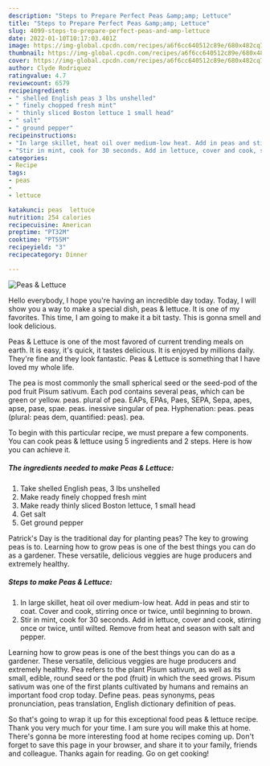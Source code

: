 ```yaml
---
description: "Steps to Prepare Perfect Peas &amp;amp; Lettuce"
title: "Steps to Prepare Perfect Peas &amp;amp; Lettuce"
slug: 4099-steps-to-prepare-perfect-peas-and-amp-lettuce
date: 2022-01-10T10:17:03.401Z
image: https://img-global.cpcdn.com/recipes/a6f6cc640512c89e/680x482cq70/peas-lettuce-recipe-main-photo.jpg
thumbnail: https://img-global.cpcdn.com/recipes/a6f6cc640512c89e/680x482cq70/peas-lettuce-recipe-main-photo.jpg
cover: https://img-global.cpcdn.com/recipes/a6f6cc640512c89e/680x482cq70/peas-lettuce-recipe-main-photo.jpg
author: Clyde Rodriquez
ratingvalue: 4.7
reviewcount: 6579
recipeingredient:
- " shelled English peas 3 lbs unshelled"
- " finely chopped fresh mint"
- " thinly sliced Boston lettuce 1 small head"
- " salt"
- " ground pepper"
recipeinstructions:
- "In large skillet, heat oil over medium-low heat. Add in peas and stir to coat. Cover and cook, stirring once or twice, until beginning to brown."
- "Stir in mint, cook for 30 seconds. Add in lettuce, cover and cook, stirring once or twice, until wilted. Remove from heat and season with salt and pepper."
categories:
- Recipe
tags:
- peas
- 
- lettuce

katakunci: peas  lettuce 
nutrition: 254 calories
recipecuisine: American
preptime: "PT32M"
cooktime: "PT55M"
recipeyield: "3"
recipecategory: Dinner

---
```



![Peas &amp; Lettuce](https://img-global.cpcdn.com/recipes/a6f6cc640512c89e/680x482cq70/peas-lettuce-recipe-main-photo.jpg)

Hello everybody, I hope you're having an incredible day today. Today, I will show you a way to make a special dish, peas &amp; lettuce. It is one of my favorites. This time, I am going to make it a bit tasty. This is gonna smell and look delicious.

Peas &amp; Lettuce is one of the most favored of current trending meals on earth. It is easy, it's quick, it tastes delicious. It is enjoyed by millions daily. They're fine and they look fantastic. Peas &amp; Lettuce is something that I have loved my whole life.

The pea is most commonly the small spherical seed or the seed-pod of the pod fruit Pisum sativum. Each pod contains several peas, which can be green or yellow. peas. plural of pea. EAPs, EPAs, Paes, SEPA, Sepa, apes, apse, pase, spae. peas. inessive singular of pea. Hyphenation: peas. peas (plural: peas dem, quantified: peas). pea.


To begin with this particular recipe, we must prepare a few components. You can cook peas &amp; lettuce using 5 ingredients and 2 steps. Here is how you can achieve it.

<!--inarticleads1-->

##### The ingredients needed to make Peas &amp; Lettuce:

1. Take  shelled English peas, 3 lbs unshelled
1. Make ready  finely chopped fresh mint
1. Make ready  thinly sliced Boston lettuce, 1 small head
1. Get  salt
1. Get  ground pepper


Patrick&#39;s Day is the traditional day for planting peas? The key to growing peas is to. Learning how to grow peas is one of the best things you can do as a gardener. These versatile, delicious veggies are huge producers and extremely healthy. 

<!--inarticleads2-->

##### Steps to make Peas &amp; Lettuce:

1. In large skillet, heat oil over medium-low heat. Add in peas and stir to coat. Cover and cook, stirring once or twice, until beginning to brown.
1. Stir in mint, cook for 30 seconds. Add in lettuce, cover and cook, stirring once or twice, until wilted. Remove from heat and season with salt and pepper.


Learning how to grow peas is one of the best things you can do as a gardener. These versatile, delicious veggies are huge producers and extremely healthy. Pea refers to the plant Pisum sativum, as well as its small, edible, round seed or the pod (fruit) in which the seed grows. Pisum sativum was one of the first plants cultivated by humans and remains an important food crop today. Define peas. peas synonyms, peas pronunciation, peas translation, English dictionary definition of peas. 

So that's going to wrap it up for this exceptional food peas &amp; lettuce recipe. Thank you very much for your time. I am sure you will make this at home. There's gonna be more interesting food at home recipes coming up. Don't forget to save this page in your browser, and share it to your family, friends and colleague. Thanks again for reading. Go on get cooking!
